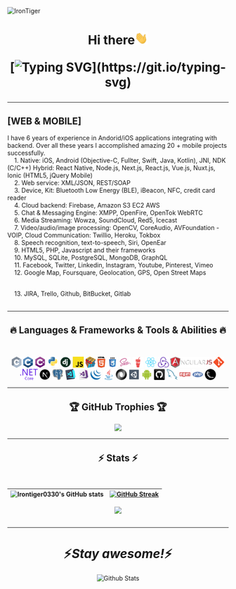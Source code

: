 ![IronTiger](https://github.com/blueset/blueset/raw/cda8ec1230cbee16a3a7dc52a4b2272619588233/EanaHandwritingAnimated.svg)



<h1 align="center">Hi there<img src="https://raw.githubusercontent.com/KevinPatel04/KevinPatel04/master/Hi.gif" width="30px">

[![Typing SVG](https://readme-typing-svg.herokuapp.com?font=Architects+Daughter&color=7AF79A&size=30&lines=Hey!+I+am+software+developer;I+am+mobile+Developer...;)](https://git.io/typing-svg)

<hr>
<h2>[WEB & MOBILE]</h2>  
 I have 6 years of experience  in Andorid/iOS applications integrating with backend. Over all these years I accomplished amazing 20 + mobile projects successfully.

 <br>
    &nbsp; &nbsp;    1. Native: iOS, Android (Objective-C, Fullter, Swift, Java, Kotlin), JNI, NDK (C/C++)
         Hybrid: React Native, Node.js, Next.js, React.js, Vue.js, Nuxt.js, Ionic (HTML5, jQuery Mobile)
    
 <br>
    &nbsp; &nbsp;     2.  Web service: XML/JSON, REST/SOAP
  
 <br>
   &nbsp; &nbsp;       3. Device, Kit: Bluetooth Low Energy (BLE), iBeacon, NFC, credit card reader
 
 <br>
    &nbsp; &nbsp;      4.  Cloud backend: Firebase, Amazon S3 EC2 AWS
   
 <br>
    &nbsp; &nbsp;    5. Chat & Messaging Engine: XMPP, OpenFire, OpenTok WebRTC
 
 <br>
     &nbsp; &nbsp;     6.  Media Streaming: Wowza, SoundCloud, Red5, Icecast

 <br>
    &nbsp; &nbsp;       7. Video/audio/image processing: OpenCV, CoreAudio, AVFoundation   - VOIP, Cloud 
	Communication: Twillio, Heroku, Tokbox

 <br>
    &nbsp; &nbsp;    8. Speech recognition, text-to-speech, Siri, OpenEar
  
 <br>
    &nbsp; &nbsp;     9. HTML5, PHP, Javascript and their frameworks
 
 <br>
    &nbsp; &nbsp;     10.  MySQL, SQLite, PostgreSQL, MongoDB, GraphQL

 <br>
    &nbsp; &nbsp;    11. Facebook, Twitter, Linkedin, Instagram, Youtube, Pinterest, Vimeo
  
 <br>
    &nbsp; &nbsp;     12. Google Map, Foursquare, Geolocation, GPS, Open Street Maps
 

 <br>    &nbsp; &nbsp;     13. JIRA, Trello, Github, BitBucket, Gitlab
<br>    &nbsp; &nbsp;
<hr>

<h2 align="center">🔥 Languages & Frameworks & Tools & Abilities 🔥</h2>
<br>
<p align="center">
  <code><img title="C" height="25" src="images/c.svg"></code>
  <code><img title="C++" height="25" src="images/cpp.svg"></code>
  <code><img title="C#" height="25" src="images/cSharp.svg"></code>
  <code><img title="Python" height="25" src="images/python-original.svg"></code>
  <code><img title="Django" height="25" src="images/django.png"></code>
  <code><img title="Javascript" height="25" src="images/javascript.svg"></code>
  <code><img title="Problem Solving" height="25" src="images/problemSolving.png"></code>
  <code><img title="HTML5" height="25" src="images/html5.svg"></code>
  <code><img title="CSS" height="25" src="images/css.svg"></code>
  <code><img title="SASS" height="25" src="images/sass.svg"></code>
  <code><img title="Gulp" height="25" src="images/gulp.svg"></code>
  <code><img title="React" height="25" src="images/react-original.svg"></code>
  <code><img title="Redux" height="25" src="images/redux.svg"></code>
  <code><img title="AngularJS" height="25" src="images/angularjs.png"></code>
  <code><img title="Git" height="25" src="images/git-original.svg"></code>
  <code><img title=".NetCore" height="25" src="images/dotnetcore.svg"></code>
  <code><img title="NextJS" height="25" src="images/nextjs.png"></code>
  <code><img title="PostgreSQL" height="25" src="images/postgresql.svg"></code>
  <code><img title="Visual Studio Code" height="25" src="images/vscode.png"></code>
  <code><img title="Microsoft Visual Studio" height="25" src="images/visualstudio.png"></code>
  <code><img title="JQuery" height="25" src="images/jquery-original.svg"></code>
  <code><img title="Java" height="25" src="images/java-original.svg"></code>
  <code><img title="JSON" height="25" src="images/json.svg"></code>
  <code><img title="Unity" height="25" src="images/unity3d.svg"></code>
  <code><img title="Android" height="25" src="images/android.svg"></code>
  <code><img title="GitHub" height="25" src="images/github.svg"></code>
  <code><img title="MySQL" height="25" src="images/mysql.svg"></code>
  <code><img title="npm" height="25" src="images/npm.svg"></code>
  <code><img title="PHP" height="25" src="images/php.svg"></code>
  <code><img title="Flask" height="25" src="images/flask.png"></code>
</p>
<hr>

<h2 align="center">🏆 GitHub Trophies 🏆</h2>

<p align=center>
  <img alig src="https://github-profile-trophy.vercel.app/?username=Irontiger0330&theme=nord&column=7" />
</p>
<hr>

<h2 align="center">⚡ Stats ⚡</h2>
<br>
<p align=center>
  <div align=center>
    

  |   ![Irontiger0330's GitHub stats](https://github-readme-stats.vercel.app/api?username=Irontiger0330&show_icons=true&count_private=true&theme=nightowl)    |    [![GitHub Streak](https://github-readme-streak-stats.herokuapp.com/?user=Irontiger0330&theme=nightowl)](https://git.io/streak-stats)     |
 | --- | --- |
  </div>
  <div align=center>
    <a href="https://github.com/anuraghazra/github-readme-stats">
      <img width=325 align="center" src="https://github-readme-stats.vercel.app/api/top-langs/?username=Irontiger0330&hide=c%23,powershell,Mathematica,Ruby,Objective-C,Objective-C%2b%2b,Cuda&title_color=61dafb&text_color=ffffff&icon_color=61dafb&bg_color=20232a&langs_count=8&layout=compact&border_color=61dafb&hide_border=true" />
    </a>
  </div>
  <br>
</p>

<hr>

<h1 align='center'>⚡️<i>Stay awesome!</i>⚡️</h1>

<p align="center">
  <img src="https://raw.githubusercontent.com/mayhemantt/mayhemantt/Update/svg/Bottom.svg" alt="Github Stats" />
</p>
